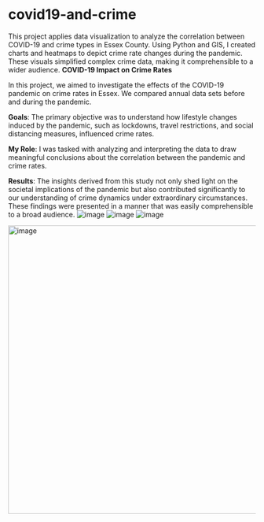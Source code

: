 # covid19-and-crime
This project applies data visualization to analyze the correlation between COVID-19 and crime types in Essex County. Using Python and GIS, I created charts and heatmaps to depict crime rate changes during the pandemic. These visuals simplified complex crime data, making it comprehensible to a wider audience.
**COVID-19 Impact on Crime Rates**

In this project, we aimed to investigate the effects of the COVID-19 pandemic on crime rates in Essex. We compared annual data sets before and during the pandemic.

**Goals**:
The primary objective was to understand how lifestyle changes induced by the pandemic, such as lockdowns, travel restrictions, and social distancing measures, influenced crime rates.

**My Role**:
I was tasked with analyzing and interpreting the data to draw meaningful conclusions about the correlation between the pandemic and crime rates.

**Results**:
The insights derived from this study not only shed light on the societal implications of the pandemic but also contributed significantly to our understanding of crime dynamics under extraordinary circumstances. These findings were presented in a manner that was easily comprehensible to a broad audience.
![image](https://github.com/Eni0l/covid19-and-crime/assets/149200508/002f5a20-f786-4115-a135-217e99261b7f)
![image](https://github.com/Eni0l/covid19-and-crime/assets/149200508/91b612a9-8621-4dd2-bf8d-4aa9c0098c1c)
![image](https://github.com/Eni0l/covid19-and-crime/assets/149200508/ac2b4b34-228c-4fa5-a4a3-9c828ba39dcb)

<img width="586" alt="image" src="https://github.com/Eni0l/covid19-and-crime/assets/149200508/8a640684-29c2-4788-9135-8fd9e7a05838">

